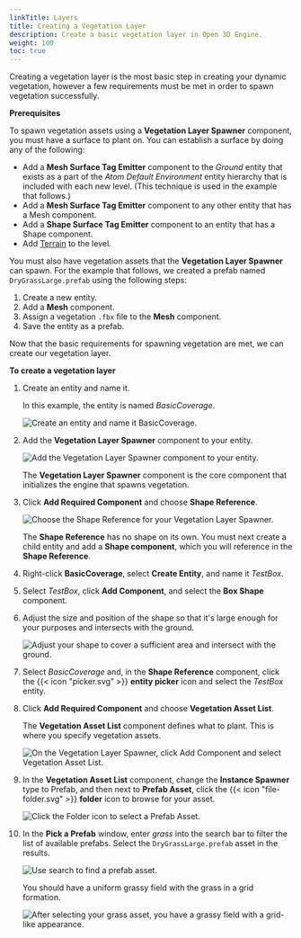 ```yaml
---
linkTitle: Layers
title: Creating a Vegetation Layer
description: Create a basic vegetation layer in Open 3D Engine.
weight: 100
toc: true
---
```


Creating a vegetation layer is the most basic step in creating your dynamic vegetation, however a few requirements must be met in order to spawn vegetation successfully.


**Prerequisites**

To spawn vegetation assets using a **Vegetation Layer Spawner** component, you must have a surface to plant on. You can establish a surface by doing any of the following:

* Add a **Mesh Surface Tag Emitter** component to the *Ground* entity that exists as a part of the *Atom Default Environment* entity hierarchy that is included with each new level. (This technique is used in the example that follows.)
* Add a **Mesh Surface Tag Emitter** component to any other entity that has a Mesh component.
* Add a **Shape Surface Tag Emitter** component to an entity that has a Shape component.
* Add [Terrain](/docs/user-guide/components/reference/terrain/layer_spawner) to the level.

You must also have vegetation assets that the **Vegetation Layer Spawner** can spawn. For the example that follows, we created a prefab named `DryGrassLarge.prefab` using the following steps:

1. Create a new entity.
2. Add a **Mesh** component.
3. Assign a vegetation `.fbx` file to the **Mesh** component.
4. Save the entity as a prefab.

Now that the basic requirements for spawning vegetation are met, we can create our vegetation layer.


**To create a vegetation layer**

1. Create an entity and name it.

    In this example, the entity is named *BasicCoverage*.

    ![Create an entity and name it BasicCoverage.](/images/user-guide/vegetation/dynamic/create-vegetation-layer-basic-coverage.png)

2. Add the **Vegetation Layer Spawner** component to your entity.

    ![Add the Vegetation Layer Spawner component to your entity.](/images/user-guide/vegetation/dynamic/create-vegetation-layer-layer-spawner.png)

    The **Vegetation Layer Spawner** component is the core component that initializes the engine that spawns vegetation.

3. Click **Add Required Component** and choose **Shape Reference**.

    ![Choose the Shape Reference for your Vegetation Layer Spawner.](/images/user-guide/vegetation/dynamic/create-vegetation-layer-add-shape.png)

    The **Shape Reference** has no shape on its own. You must next create a child entity and add a **Shape component**, which you will reference in the **Shape Reference**.

4. Right-click **BasicCoverage**, select **Create Entity**, and name it *TestBox*.

5. Select *TestBox*, click **Add Component**, and select the **Box Shape** component.

6. Adjust the size and position of the shape so that it's large enough for your purposes and intersects with the ground.

    ![Adjust your shape to cover a sufficient area and intersect with the ground.](/images/user-guide/vegetation/dynamic/create-vegetation-layer-adjust-shape.png)

7. Select *BasicCoverage* and, in the **Shape Reference** component, click the {{< icon "picker.svg" >}} **entity picker** icon and select the *TestBox* entity.

8. Click **Add Required Component** and choose **Vegetation Asset List**.

    The **Vegetation Asset List** component defines what to plant. This is where you specify vegetation assets.

    ![On the Vegetation Layer Spawner, click Add Component and select Vegetation Asset List.](/images/user-guide/vegetation/dynamic/create-vegetation-layer-asset-list.png)

9. In the **Vegetation Asset List** component, change the **Instance Spawner** type to Prefab, and then next to **Prefab Asset**, click the {{< icon "file-folder.svg" >}} **folder** icon to browse for your asset.

    ![Click the Folder icon to select a Prefab Asset.](/images/user-guide/vegetation/dynamic/create-vegetation-layer-browse.png)

10. In the **Pick a Prefab** window, enter *grass* into the search bar to filter the list of available prefabs. Select the `DryGrassLarge.prefab` asset in the results.

     ![Use search to find a prefab asset.](/images/user-guide/vegetation/dynamic/create-vegetation-layer-asset-grass.png)

     You should have a uniform grassy field with the grass in a grid formation.

     ![After selecting your grass asset, you have a grassy field with a grid-like appearance.](/images/user-guide/vegetation/dynamic/create-vegetation-layer-grass-grid.png)
